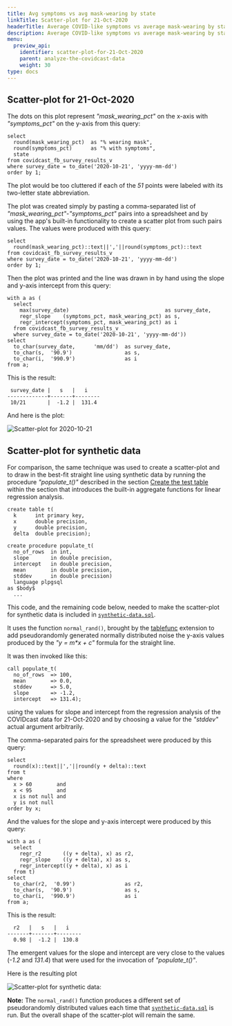```yaml
---
title: Avg symptoms vs avg mask-wearing by state
linkTitle: Scatter-plot for 21-Oct-2020
headerTitle: Average COVID-like symptoms vs average mask-wearing by state scatter plot for 21-Oct-2020
description: Average COVID-like symptoms vs average mask-wearing by state scatter plot for 21-Oct-2020
menu:
  preview_api:
    identifier: scatter-plot-for-21-Oct-2020
    parent: analyze-the-covidcast-data
    weight: 30
type: docs
---
```


## Scatter-plot for 21-Oct-2020

The dots on this plot represent _"mask_wearing_pct"_ on the x-axis with _"symptoms_pct"_ on the y-axis from this query:

```plpgsql
select
  round(mask_wearing_pct)  as "% wearing mask",
  round(symptoms_pct)      as "% with symptoms",
  state
from covidcast_fb_survey_results_v
where survey_date = to_date('2020-10-21', 'yyyy-mm-dd')
order by 1;
```

The plot would be too cluttered if each of the _51_ points were labeled with its two-letter state abbreviation.

The plot was created simply by pasting a comma-separated list of _"mask_wearing_pct"_-_"symptoms_pct"_ pairs into a spreadsheet and by using the app's built-in functionality to create a scatter plot from such pairs values. The values were produced with this query:

```plpgsql
select
  round(mask_wearing_pct)::text||','||round(symptoms_pct)::text
from covidcast_fb_survey_results_v
where survey_date = to_date('2020-10-21', 'yyyy-mm-dd')
order by 1;
```

Then the plot was printed and the line was drawn in by hand using the slope and y-axis intercept from this query:

```plpgsql
with a as (
  select
    max(survey_date)                               as survey_date,
    regr_slope    (symptoms_pct, mask_wearing_pct) as s,
    regr_intercept(symptoms_pct, mask_wearing_pct) as i
  from covidcast_fb_survey_results_v
  where survey_date = to_date('2020-10-21', 'yyyy-mm-dd'))
select
  to_char(survey_date,      'mm/dd')  as survey_date,
  to_char(s,  '90.9')                 as s,
  to_char(i,  '990.9')                as i
from a;
```

This is the result:

```
 survey_date |   s   |   i
-------------+-------+--------
 10/21       |  -1.2 |  131.4
```

And here is the plot:

![Scatter-plot for 2020-10-21](/images/api/ysql/exprs/aggregate_functions/covid-data-case-study/scatter-plot-2020-10-21.jpg)

## Scatter-plot for synthetic data

For comparison, the same technique was used to create a scatter-plot and to draw in the best-fit straight line using synthetic data by running the procedure _"populate_t()"_ described in the section [Create the test table](../../../function-syntax-semantics/linear-regression/#create-the-test-table) within the section that introduces the built-in aggregate functions for linear regression analysis.

```
create table t(
  k      int primary key,
  x      double precision,
  y      double precision,
  delta  double precision);

create procedure populate_t(
  no_of_rows  in int,
  slope       in double precision,
  intercept   in double precision,
  mean        in double precision,
  stddev      in double precision)
  language plpgsql
as $body$
  ...
```

This code, and the remaining code below, needed to make the scatter-plot for synthetic data is included in [`synthetic-data.sql`](../analysis-scripts/synthetic-data-sql/).

It uses the function `normal_rand()`, brought by the [tablefunc](../../../../../../../additional-features/pg-extensions/extension-tablefunc) extension to add pseudorandomly generated normally distributed noise the y-axis values produced by the _"y = m*x + c"_ formula for the straight line.

It was then invoked like this:

```plpgsql
call populate_t(
  no_of_rows  => 100,
  mean        => 0.0,
  stddev      => 5.0,
  slope       => -1.2,
  intercept   => 131.4);
```
using the values for slope and intercept from the regression analysis of the COVIDcast data for 21-Oct-2020 and by choosing a value for the _"stddev"_ actual argument arbitrarily.

The comma-separated pairs for the spreadsheet were produced by this query:

```plpgsql
select
  round(x)::text||','||round(y + delta)::text
from t
where
  x > 60        and
  x < 95        and
  x is not null and
  y is not null
order by x;
```

And the values for the slope and y-axis intercept were produced by this query:

```plpgsql
with a as (
  select
    regr_r2       ((y + delta), x) as r2,
    regr_slope    ((y + delta), x) as s,
    regr_intercept((y + delta), x) as i
  from t)
select
  to_char(r2,  '0.99')                as r2,
  to_char(s,  '90.9')                 as s,
  to_char(i,  '990.9')                as i
from a;
```

This is the result:

```
  r2   |   s   |   i
-------+-------+--------
  0.98 |  -1.2 |  130.8
```

The emergent values for the slope and intercept are very close to the values (_-1.2_ and _131.4_) that were used for the invocation of _"populate_t()"_.

Here is the resulting plot

![Scatter-plot for synthetic data](/images/api/ysql/exprs/aggregate_functions/covid-data-case-study/scatter-plot-synthetic-data.jpg):

**Note:** The `normal_rand()` function produces a different set of pseudorandomly distributed values each time that  [`synthetic-data.sql`](../analysis-scripts/synthetic-data-sql/) is run. But the overall shape of the scatter-plot will remain the same.
